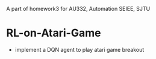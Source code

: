 A part of homework3 for AU332, Automation SEIEE, SJTU

# RL-on-Atari-Game
- implement a DQN agent to play atari game breakout

